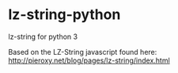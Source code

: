 lz-string-python
================

lz-string for python 3

Based on the LZ-String javascript found here: http://pieroxy.net/blog/pages/lz-string/index.html
